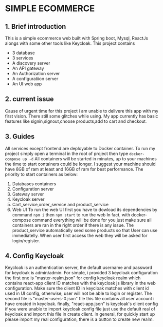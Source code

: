 # SIMPLE ECOMMERCE
## 1. Brief introduction
This is a simple ecommerce web built with Spring boot, Mysql, ReactJs alongs with some other tools like Keycloak.
This project contains
+ 3 database
+ 3 services 
+ A discovery server
+ An API gateway
+ An Authorization server
+ A configuratiion server
+ An UI web app
## 2. current issue
Cause of urgent time for this project i am unable to delivere this app with my first vision. There still some glitches while using. My app currently has basic features like signin,signout,choose products,add to cart and checkout.
## 3. Guides
All services except frontend are deployable to Docker container.
To run my project simply open a terminal in the root of project then type
```docker-compose up -d```
All containers will be started in minutes, up to your machines the time to start containers could be longer. 
I suggest your machine should have 8GB of ram at least and 16GB of ram for best performance.
The priority to start containers as below:
1. Databases containers
2. Configuration server
3. Gateway server
4. Keycloak server
5. Cart_service,order_service and product_service
6. Web UI
To run the web UI first you have to dowload its dependencies by command
```npm i```
then
```npm start```
to run the web
In fact, with docker-compose command everything will be done for you just make sure all containers are ran in the right order if there is any issue.
The product_service automatically seed some products so that User can use immediatelly.
When user first access the web they will be asked for login/register.

## 4. Config Keycloak
Keycloak is an authentication server, the default username and password for keycloak is admin/admin. 
For simple, i provided 3 keycloak configuration the first one is "master-realm.json" for config keycloak realm which contains react-app client ID matches with the keycloak js library in the web configuration. Make sure the client ID in keycloak matches with client id used in UI config, otherwise, user will not be able to login or register.
The second file is "master-users-0.json" file this file contains all user account i have created in keycloak.
finally, "react-app.json" is keycloak's client config if you were unable to import keycloak config file just use the default real of keycloak and import this file in create client.
In general, for quickly start up please import my real configuration, there is a button to create new realm.
